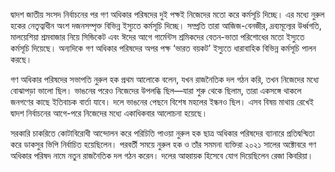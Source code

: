 দ্বাদশ জাতীয় সংসদ নির্বাচনের পর গণ অধিকার পরিষদের দুই পক্ষই নিজেদের মতো করে কর্মসূচি দিচ্ছে। এর মধ্যে নুরুল হকের নেতৃত্বাধীন অংশ দজনসম্পৃক্ত বিভিন্ন ইস্যুতে কর্মসূচি দিচ্ছে। সম্প্রতি তারা আজিজ-বেনজীর, দ্রব্যমূল্যের উর্ধ্বগতি, মালয়েশিয়া শ্রমবাজার নিয়ে সিন্ডিকেট এবং ঈদের আগে গার্মেন্টস শ্রমিকদের বেতন-ভাতা পরিশোধের মতো ইস্যুতে কর্মসূচি দিয়েছে। অন্যদিকে গণ অধিকার পরিষদের অপর পক্ষ ‘ভারত বয়কট’ ইস্যুতে ধারাবাহিক বিভিন্ন কর্মসূচি পালন করছে।

গণ অধিকার পরিষদের সভাপতি নুরুল হক প্রথম আলোকে বলেন, যখন রাজনৈতিক দল গঠন করি, তখন নিজেদের মধ্যে বোঝাপড়া ভালো ছিল। ভাঙনের পরেও নিজেদের উপলব্ধি ছিল—যারা শুরু থেকে ছিলাম, তারা একসঙ্গে থাকলে জনগণের কাছে ইতিবাচক বার্তা যাবে। দলে ভাঙনের পেছনে বিশেষ মহলের ইন্ধনও ছিল। এসব বিষয় মাথায় রেখেই দ্বাদশ নির্বাচনের আগে-পরে নিজেদের মধ্যে একাধিকবার আলোচনা হয়েছে।

সরকারি চাকরিতে কোটাবিরোধী আন্দোলন করে পরিচিতি পাওয়া নুরুল হক ছাত্র অধিকার পরিষদের ব্যানারে প্রতিদ্বন্দ্বিতা করে ডাকসুর ভিপি নির্বাচিত হয়েছিলেন। পরবর্তী সময়ে নুরুল হক ও তাঁর সমমনা ব্যক্তিরা ২০২১ সালের অক্টোবরে গণ অধিকার পরিষদ নামে নতুন রাজনৈতিক দল গঠন করেন। দলের আহ্বায়ক হিসেবে যোগ দিয়েছিলেন রেজা কিবরিয়া।
